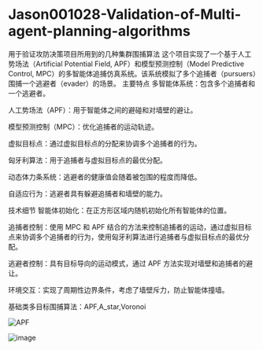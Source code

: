 # Jason001028-Validation-of-Multi-agent-planning-algorithms
用于验证攻防决策项目所用到的几种集群围捕算法
这个项目实现了一个基于人工势场法（Artificial Potential Field, APF）和模型预测控制（Model Predictive Control, MPC）的多智能体追捕仿真系统。该系统模拟了多个追捕者（pursuers）围捕一个逃避者（evader）的场景。
主要特点
多智能体系统：包含多个追捕者和一个逃避者。

人工势场法（APF）：用于智能体之间的避碰和对墙壁的避让。

模型预测控制（MPC）：优化追捕者的运动轨迹。

虚拟目标点：通过虚拟目标点的分配来协调多个追捕者的行为。

匈牙利算法：用于追捕者与虚拟目标点的最优分配。

动态体力条系统：逃避者的健康值会随着被包围的程度而降低。

自适应行为：逃避者具有躲避追捕者和墙壁的能力。

技术细节
智能体初始化：在正方形区域内随机初始化所有智能体的位置。

追捕者控制：使用 MPC 和 APF 结合的方法来控制追捕者的运动，通过虚拟目标点来协调多个追捕者的行为，使用匈牙利算法进行追捕者与虚拟目标点的最优分配。

逃避者控制：具有目标导向的运动模式，通过 APF 方法实现对墙壁和追捕者的避让。

环境交互：实现了周期性边界条件，考虑了墙壁斥力，防止智能体撞墙。

基础类多目标围捕算法：APF,A_star,Voronoi

![APF](https://github.com/user-attachments/assets/dd2a0854-f8ef-4d15-84f7-9d5ae6e448af)

![image](https://github.com/user-attachments/assets/3316d337-b785-4c1e-9c39-3e2177ab9093)

